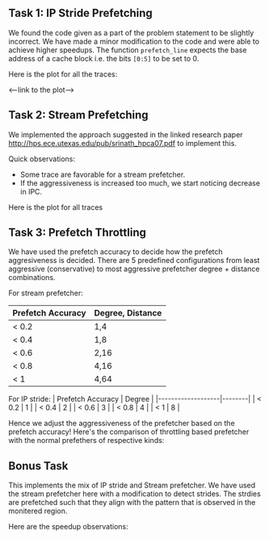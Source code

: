 ## Task 1: IP Stride Prefetching
We found the code given as a part of the problem statement to be slightly incorrect. We have made a minor modification to the code and were able to achieve higher speedups. The function `prefetch_line` expects the base address of a cache block i.e. the bits `[0:5]` to be set to 0.

Here is the plot for all the traces:

<--link to the plot-->


## Task 2: Stream Prefetching
We implemented the approach suggested in the linked research paper http://hps.ece.utexas.edu/pub/srinath_hpca07.pdf to implement this.

Quick observations:
- Some trace are favorable for a stream prefetcher.
- If the aggressiveness is increased too much, we start noticing decrease in IPC.

Here is the plot for all traces

## Task 3: Prefetch Throttling
We have used the prefetch accuracy to decide how the prefetch aggresiveness is decided. There are 5 predefined configurations from least aggressive (conservative) to most aggressive prefetcher degree + distance combinations.

For stream prefetcher:

| Prefetch Accuracy | Degree, Distance |
| ----------------- | -----------------|
| < 0.2             | 1,4              |
| < 0.4             | 1,8              |
| < 0.6             | 2,16             |
| < 0.8             | 4,16             |
| < 1               | 4,64             |



For IP stride:
| Prefetch Accuracy | Degree |
|-------------------|--------|
| < 0.2             | 1      |
| < 0.4             | 2      |
| < 0.6             | 3      |
| < 0.8             | 4      |
| < 1               | 8      |



Hence we adjust the aggressiveness of the prefetcher based on the prefetch accuracy!
Here's the comparison of throttling based prefetcher with the normal prefethers of respective kinds:


## Bonus Task
This implements the mix of IP stride and Stream prefetcher. We have used the stream prefetcher here with a modification to detect strides. The strdies are prefetched such that they align with the pattern that is observed in the monitered region.

Here are the speedup observations:

